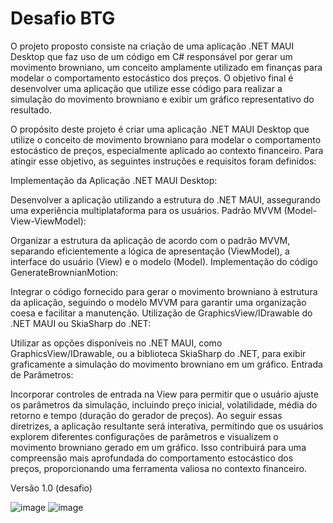 # Desafio BTG 

O projeto proposto consiste na criação de uma aplicação .NET MAUI Desktop que faz uso de um código em C# responsável por gerar um movimento browniano, um conceito amplamente utilizado em finanças para modelar o comportamento estocástico dos preços. O objetivo final é desenvolver uma aplicação que utilize esse código para realizar a simulação do movimento browniano e exibir um gráfico representativo do resultado.

O propósito deste projeto é criar uma aplicação .NET MAUI Desktop que utilize o conceito de movimento browniano para modelar o comportamento estocástico de preços, especialmente aplicado ao contexto financeiro. Para atingir esse objetivo, as seguintes instruções e requisitos foram definidos:

Implementação da Aplicação .NET MAUI Desktop:

Desenvolver a aplicação utilizando a estrutura do .NET MAUI, assegurando uma experiência multiplataforma para os usuários.
Padrão MVVM (Model-View-ViewModel):

Organizar a estrutura da aplicação de acordo com o padrão MVVM, separando eficientemente a lógica de apresentação (ViewModel), a interface do usuário (View) e o modelo (Model).
Implementação do código GenerateBrownianMotion:

Integrar o código fornecido para gerar o movimento browniano à estrutura da aplicação, seguindo o modelo MVVM para garantir uma organização coesa e facilitar a manutenção.
Utilização de GraphicsView/IDrawable do .NET MAUI ou SkiaSharp do .NET:

Utilizar as opções disponíveis no .NET MAUI, como GraphicsView/IDrawable, ou a biblioteca SkiaSharp do .NET, para exibir graficamente a simulação do movimento browniano em um gráfico.
Entrada de Parâmetros:

Incorporar controles de entrada na View para permitir que o usuário ajuste os parâmetros da simulação, incluindo preço inicial, volatilidade, média do retorno e tempo (duração do gerador de preços).
Ao seguir essas diretrizes, a aplicação resultante será interativa, permitindo que os usuários explorem diferentes configurações de parâmetros e visualizem o movimento browniano gerado em um gráfico. Isso contribuirá para uma compreensão mais aprofundada do comportamento estocástico dos preços, proporcionando uma ferramenta valiosa no contexto financeiro.

Versão 1.0 (desafio)

![image](https://github.com/GabrielMouraKT/Desafio/assets/69040085/377df5d0-0c2c-4d7c-88ef-48fedc8c1bae)
![image](https://github.com/GabrielMouraKT/Desafio/assets/69040085/b72e72c3-1118-4658-8b40-3c871e1332d3)

